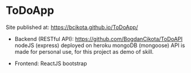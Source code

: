 <h1>ToDoApp</h1>

Site published at: https://bcikota.github.io/ToDoApp/

- Backend (RESTful API): https://github.com/BogdanCikota/ToDoAPI
    nodeJS (express)  deployed on heroku
    mongoDB (mongoose)
    API is made for personal use, for this project as demo of skill.

- Frontend:
    ReactJS
    bootstrap
